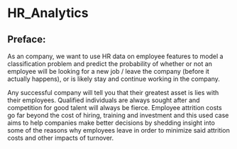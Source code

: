 # HR_Analytics
## Preface:
As an company, we want to use HR data on employee features to model a classification problem and predict the probability of whether or not an employee will be looking for a new job / leave the company (before it actually happens), or is likely stay and continue working in the company.

Any successful company will tell you that their greatest asset is lies with their employees. Qualified individuals are always sought after and competition for good talent will always be fierce. Employee attrition costs go far beyond the cost of hiring, training and investment and this used case aims to help companies make better decisions by shedding insight into some of the reasons why employees leave in order to minimize said attrition costs and other impacts of turnover. 

